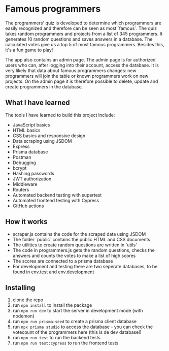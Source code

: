 # Famous programmers

The programmers' quiz is developed to determine which programmers are easily recognized and therefore can be seen as most ´famous´. 
The quiz takes random programmers and projects from a list of 345 programmers. It generates 10 random questions and saves answers in a database. 
The calculated votes give us a top 5 of most famous programmers. Besides this, it's a fun game to play! 

The app also contains an admin page. The admin page is for authorized users who can, after logging into their account, access the database. 
It is very likely that data about famous programmers changes: new programmers will join the table or known programmers work on new projects. 
On the admin page it is therefore possible to delete, update and create programmers in the database. 

## What I have learned

The tools I have learned to build this project include: 
* JavaScript basics
* HTML basics 
* CSS basics and responsive design
* Data scraping using JSDOM
* Express
* Prisma database
* Postman 
* Debugging
* bcrypt
* Hashing passwords
* JWT authorization
* Middleware
* Routers
* Automated backend testing with supertest
* Automated frontend testing with Cypress
* GitHub actions

## How it works

- scraper.js contains the code for the scraped data using JSDOM
- The folder ´public´ contains the public HTML and CSS documents 
- The utilities to create random questions are written in 'utils'
- The code in programmers.js gets the random questions, checks the answers and counts the votes to make a list of high scores
- The scores are connected to a prisma database
- For development and testing there are two seperate databases, to be found in env.test and env.development

## Installing

1. clone the repo
2. run `npm install` to install the package
3. run `npm run dev` to start the server in development mode (with nodemon)
4. run `npm run prisma:seed` to create a prisma client database 
5. run `npx prisma studio` to access the database - you can check the votecount of the programmers here (this is de dev database!)
6. run `npm run test` to run the backend tests
7. run `npm run test:cypress` to run the frontend tests
